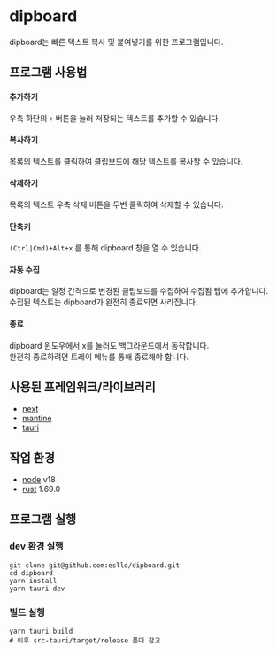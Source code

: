 # dipboard

dipboard는 빠른 텍스트 복사 및 붙여넣기를 위한 프로그램입니다.  

## 프로그램 사용법
#### 추가하기
우측 하단의 `+` 버튼을 눌러 저장되는 텍스트를 추가할 수 있습니다.

#### 복사하기
목록의 텍스트를 클릭하여 클립보드에 해당 텍스트를 복사할 수 있습니다.

#### 삭제하기
목록의 텍스트 우측 삭제 버튼을 두번 클릭하여 삭제할 수 있습니다.

#### 단축키
`(Ctrl|Cmd)+Alt+x` 를 통해 dipboard 창을 열 수 있습니다.  

#### 자동 수집
dipboard는 일정 간격으로 변경된 클립보드를 수집하여 수집됨 탭에 추가합니다.  
수집된 텍스트는 dipboard가 완전히 종료되면 사라집니다.

#### 종료
dipboard 윈도우에서 x를 눌러도 백그라운드에서 동작합니다.   
완전히 종료하려면 트레이 메뉴를 통해 종료해야 합니다.

## 사용된 프레임워크/라이브러리
- [next](https://nextjs.org/)
- [mantine](https://mantine.dev/)
- [tauri](https://tauri.app/)

## 작업 환경
- [node](https://nodejs.org/) v18
- [rust](https://www.rust-lang.org/) 1.69.0

## 프로그램 실행
### dev 환경 실행
```
git clone git@github.com:esllo/dipboard.git
cd dipboard
yarn install
yarn tauri dev
```

### 빌드 실행
```
yarn tauri build
# 이후 src-tauri/target/release 폴더 참고
```